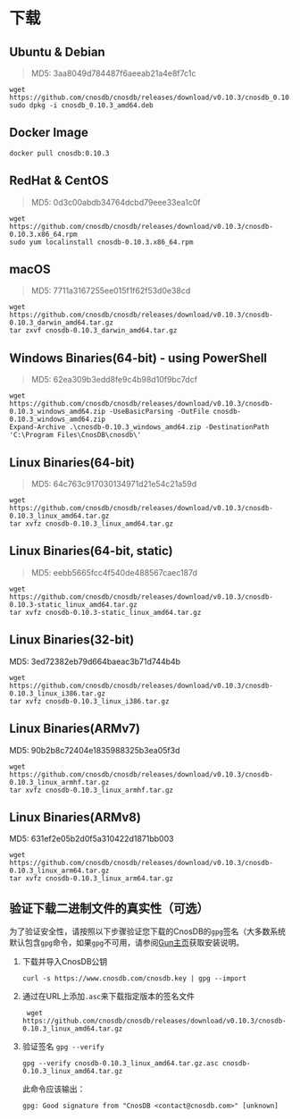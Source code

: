 # 下载


## Ubuntu & Debian
> MD5: 3aa8049d784487f6aeeab21a4e8f7c1c
```shell
wget https://github.com/cnosdb/cnosdb/releases/download/v0.10.3/cnosdb_0.10.3_amd64.deb
sudo dpkg -i cnosdb_0.10.3_amd64.deb
```

## Docker Image

```shell
docker pull cnosdb:0.10.3
```

## RedHat & CentOS
> MD5: 0d3c00abdb34764dcbd79eee33ea1c0f
```shell
wget https://github.com/cnosdb/cnosdb/releases/download/v0.10.3/cnosdb-0.10.3.x86_64.rpm
sudo yum localinstall cnosdb-0.10.3.x86_64.rpm
```

## macOS
> MD5: 7711a3167255ee015f1f62f53d0e38cd
```shell
wget https://github.com/cnosdb/cnosdb/releases/download/v0.10.3/cnosdb-0.10.3_darwin_amd64.tar.gz
tar zxvf cnosdb-0.10.3_darwin_amd64.tar.gz
```

## Windows Binaries(64-bit) - using PowerShell
> MD5: 62ea309b3edd8fe9c4b98d10f9bc7dcf
```shell
wget https://github.com/cnosdb/cnosdb/releases/download/v0.10.3/cnosdb-0.10.3_windows_amd64.zip -UseBasicParsing -OutFile cnosdb-0.10.3_windows_amd64.zip
Expand-Archive .\cnosdb-0.10.3_windows_amd64.zip -DestinationPath 'C:\Program Files\CnosDB\cnosdb\'
```

## Linux Binaries(64-bit)
> MD5: 64c763c917030134971d21e54c21a59d
```shell
wget https://github.com/cnosdb/cnosdb/releases/download/v0.10.3/cnosdb-0.10.3_linux_amd64.tar.gz
tar xvfz cnosdb-0.10.3_linux_amd64.tar.gz
```
## Linux Binaries(64-bit, static)
> MD5: eebb5665fcc4f540de488567caec187d
```shell
wget https://github.com/cnosdb/cnosdb/releases/download/v0.10.3/cnosdb-0.10.3-static_linux_amd64.tar.gz
tar xvfz cnosdb-0.10.3-static_linux_amd64.tar.gz
```

## Linux Binaries(32-bit)
MD5: 3ed72382eb79d664baeac3b71d744b4b
```shell
wget https://github.com/cnosdb/cnosdb/releases/download/v0.10.3/cnosdb-0.10.3_linux_i386.tar.gz
tar xvfz cnosdb-0.10.3_linux_i386.tar.gz
```

## Linux Binaries(ARMv7)
MD5: 90b2b8c72404e1835988325b3ea05f3d
```shell
wget https://github.com/cnosdb/cnosdb/releases/download/v0.10.3/cnosdb-0.10.3_linux_armhf.tar.gz
tar xvfz cnosdb-0.10.3_linux_armhf.tar.gz
```

## Linux Binaries(ARMv8)
MD5: 631ef2e05b2d0f5a310422d1871bb003
```shell
wget https://github.com/cnosdb/cnosdb/releases/download/v0.10.3/cnosdb-0.10.3_linux_arm64.tar.gz
tar xvfz cnosdb-0.10.3_linux_arm64.tar.gz
```

## 验证下载二进制文件的真实性（可选）

为了验证安全性，请按照以下步骤验证您下载的CnosDB的`gpg`签名（大多数系统默认包含`gpg`命令，如果`gpg`不可用，请参阅[Gun主页](https://gnupg.org/download)获取安装说明。
1. 下载并导入CnosDB公钥
   ```
   curl -s https://www.cnosdb.com/cnosdb.key | gpg --import
   ```
2. 通过在URL上添加`.asc`来下载指定版本的签名文件
   ```shell
    wget https://github.com/cnosdb/cnosdb/releases/download/v0.10.3/cnosdb-0.10.3_linux_amd64.tar.gz
   ```
3. 验证签名 `gpg --verify`
    ```shell
    gpg --verify cnosdb-0.10.3_linux_amd64.tar.gz.asc cnosdb-0.10.3_linux_amd64.tar.gz
    ```
   此命令应该输出：
    ```shell
    gpg: Good signature from "CnosDB <contact@cnosdb.com>" [unknown]
    ```